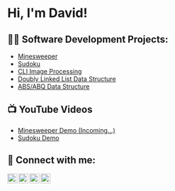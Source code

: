 <h1>Hi, I'm David! </h1>

<h2>👨‍💻 Software Development Projects:</h2>


  - [Minesweeper](https://github.com/davidDenis17/Minesweeper)
  - [Sudoku](https://github.com/davidDenis17/Sudoku)
  - [CLI Image Processing](https://github.com/davidDenis17/ImageProcessingCLI)
  - [Doubly Linked List Data Structure](https://github.com/davidDenis17/DoublyLinkedList)
  - [ABS/ABQ Data Structure](https://github.com/davidDenis17/DoublyLinkedList)


<h2>📺 YouTube Videos</h2>

- [Minesweeper Demo (Incoming...)](https://www.youtube.com)
- [Sudoku Demo](https://youtu.be/SkSvh1J0ric)

<h2> 🤳 Connect with me:</h2>

[<img align="left" alt="JoshMadakor | YouTube" width="22px" src="https://cdn.jsdelivr.net/npm/simple-icons@v3/icons/youtube.svg" />][youtube]
[<img align="left" alt="JoshMadakor | Twitter" width="22px" src="https://cdn.jsdelivr.net/npm/simple-icons@v3/icons/twitter.svg" />][twitter]
[<img align="left" alt="JoshMadakor | LinkedIn" width="22px" src="https://cdn.jsdelivr.net/npm/simple-icons@v3/icons/linkedin.svg" />][linkedin]
[<img align="left" alt="JoshMadakor | Instagram" width="22px" src="https://cdn.jsdelivr.net/npm/simple-icons@v3/icons/instagram.svg" />][instagram]

[twitter]: https://twitter.com/david_denis1
[youtube]: https://www.youtube.com/@daviddenis8995
[instagram]: https://instagram.com/david_denis17_
[linkedin]: https://www.linkedin.com/in/david-denis-8aa15a267

<!--
**joshmadakor1/joshmadakor1** is a ✨ _special_ ✨ repository because its `README.md` (this file) appears on your GitHub profile.

Here are some ideas to get you started:

- 🔭 I’m currently working on ...
- 🌱 I’m currently learning ...
- 👯 I’m looking to collaborate on ...
- 🤔 I’m looking for help with ...
- 💬 Ask me about ...
- 📫 How to reach me: ...
- 😄 Pronouns: ...
- ⚡ Fun fact: ...
-->
